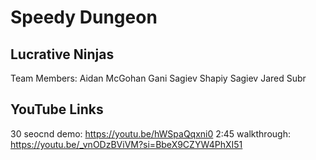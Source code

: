 # Speedy Dungeon
## Lucrative Ninjas

Team Members:
Aidan McGohan
Gani Sagiev
Shapiy Sagiev
Jared Subr

## YouTube Links
30 seocnd demo: https://youtu.be/hWSpaQqxni0
2:45 walkthrough: https://youtu.be/_vnODzBViVM?si=BbeX9CZYW4PhXI51